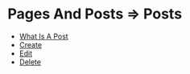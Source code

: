 # Pages And Posts => Posts

  - [What Is A Post](03_pages_and_posts/03_posts/01_what_is_a_post.md) 
  - [Create](03_pages_and_posts/03_posts/02_create.md) 
  - [Edit](03_pages_and_posts/03_posts/03_edit.md) 
  - [Delete](03_pages_and_posts/03_posts/04_delete.md) 
